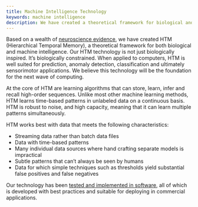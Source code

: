 ```yaml
---
title: Machine Intelligence Technology
keywords: machine intelligence
description: We have created a theoretical framework for biological and machine intelligence called HTM (Hierarchical Temporal Memory). When applied to computers, HTM is well suited for a variety of machine intelligence problems, including prediction and anomaly detection.
---
```


[apps]:   /applications/
[neuro]:  /neuroscience-research/

Based on a wealth of [neuroscience evidence][neuro], we have created HTM
(Hierarchical Temporal Memory), a theoretical framework for both biological and
machine intelligence. Our HTM technology is not just biologically inspired. It’s
biologically constrained. When applied to computers, HTM is well suited for
prediction, anomaly detection, classification and ultimately sensorimotor
applications. We believe this technology will be the foundation for the next
wave of computing.

At the core of HTM are learning algorithms that can store, learn, infer and
recall high-order sequences. Unlike most other machine learning methods, HTM
learns time-based patterns in unlabeled data on a continuous basis. HTM is
robust to noise, and high capacity, meaning that it can learn multiple patterns
simultaneously.

HTM works best with data that meets the following characteristics:

* Streaming data rather than batch data files
* Data with time-based patterns
* Many individual data sources where hand crafting separate models is
  impractical
* Subtle patterns that can’t always be seen by humans
* Data for which simple techniques such as thresholds yield substantial false
  positives and false negatives

Our technology has been [tested and implemented in software][apps], all of which
is developed with best practices and suitable for deploying in commercial
applications.
